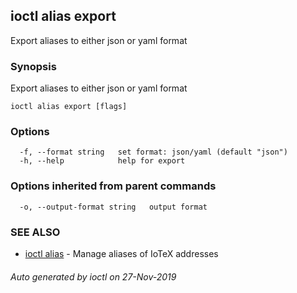## ioctl alias export

Export aliases to either json or yaml format

### Synopsis

Export aliases to either json or yaml format

```
ioctl alias export [flags]
```

### Options

```
  -f, --format string   set format: json/yaml (default "json")
  -h, --help            help for export
```

### Options inherited from parent commands

```
  -o, --output-format string   output format
```

### SEE ALSO

* [ioctl alias](ioctl_alias.md)	 - Manage aliases of IoTeX addresses

###### Auto generated by ioctl on 27-Nov-2019

